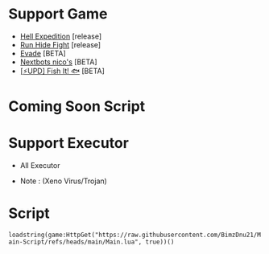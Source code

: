 # Support Game

- [Hell Expedition](https://www.roblox.com/games/73347831908825/CARRY-Hell-Expedition/) [release]
- [Run Hide Fight](https://www.roblox.com/games/135406051460913/Run-Hide-Fight) [release]
- [Evade](https://www.roblox.com/id/games/9872472334/Evade) [BETA]
- [Nextbots nico's](https://www.roblox.com/id/games/10118559731/nicos-nextbots) [BETA]
- [[⚡UPD] Fish It! 🐟](https://www.roblox.com/games/121864768012064/UPD-Fish-It) [BETA]

# Coming Soon Script

# Support Executor
- All Executor 

- Note : (Xeno Virus/Trojan)

# Script

```loadstring(game:HttpGet("https://raw.githubusercontent.com/BimzDnu21/Main-Script/refs/heads/main/Main.lua", true))()```
